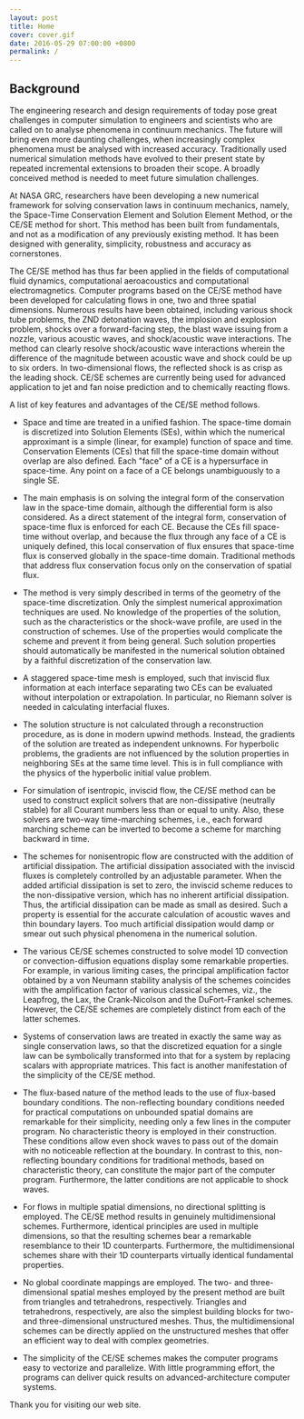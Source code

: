 ```yaml
---
layout: post
title: Home
cover: cover.gif
date: 2016-05-29 07:00:00 +0800
permalink: /
---
```


## Background


The engineering research and design requirements of today pose great challenges in computer simulation to engineers and scientists who are called on to analyse phenomena in continuum mechanics. The future will bring even more daunting challenges, when increasingly complex phenomena must be analysed with increased accuracy. Traditionally used numerical simulation methods have evolved to their present state by repeated incremental extensions to broaden their scope. A broadly conceived method is needed to meet future simulation challenges.

At NASA GRC, researchers have been developing a new numerical framework for solving conservation laws in continuum mechanics, namely, the Space-Time Conservation Element and Solution Element Method, or the CE/SE method for short. This method has been built from fundamentals, and not as a modification of any previously existing method. It has been designed with generality, simplicity, robustness and accuracy as cornerstones.

The CE/SE method has thus far been applied in the fields of computational fluid dynamics, computational aeroacoustics and computational electromagnetics. Computer programs based on the CE/SE method have been developed for calculating flows in one, two and three spatial dimensions. Numerous results have been obtained, including various shock tube problems, the ZND detonation waves, the implosion and explosion problem, shocks over a forward-facing step, the blast wave issuing from a nozzle, various acoustic waves, and shock/acoustic wave interactions. The method can clearly resolve shock/acoustic wave interactions wherein the difference of the magnitude between acoustic wave and shock could be up to six orders. In two-dimensional flows, the reflected shock is as crisp as the leading shock. CE/SE schemes are currently being used for advanced application to jet and fan noise prediction and to chemically reacting flows.

A list of key features and advantages of the CE/SE method follows.

* Space and time are treated in a unified fashion. The space-time domain is discretized into Solution Elements (SEs), within which the numerical approximant is a simple (linear, for example) function of space and time. Conservation Elements (CEs) that fill the space-time domain without overlap are also defined. Each "face" of a CE is a hypersurface in space-time. Any point on a face of a CE belongs unambiguously to a single SE.

* The main emphasis is on solving the integral form of the conservation law in the space-time domain, although the differential form is also considered. As a direct statement of the integral form, conservation of space-time flux is enforced for each CE. Because the CEs fill space-time without overlap, and because the flux through any face of a CE is uniquely defined, this local conservation of flux ensures that space-time flux is conserved globally in the space-time domain. Traditional methods that address flux conservation focus only on the conservation of spatial flux.

* The method is very simply described in terms of the geometry of the space-time discretization. Only the simplest numerical approximation techniques are used. No knowledge of the properties of the solution, such as the characteristics or the shock-wave profile, are used in the construction of schemes. Use of the properties would complicate the scheme and prevent it from being general. Such solution properties should automatically be manifested in the numerical solution obtained by a faithful discretization of the conservation law.

* A staggered space-time mesh is employed, such that inviscid flux information at each interface separating two CEs can be evaluated without interpolation or extrapolation. In particular, no Riemann solver is needed in calculating interfacial fluxes.

* The solution structure is not calculated through a reconstruction procedure, as is done in modern upwind methods. Instead, the gradients of the solution are treated as independent unknowns. For hyperbolic problems, the gradients are not influenced by the solution properties in neighboring SEs at the same time level. This is in full compliance with the physics of the hyperbolic initial value problem.

* For simulation of isentropic, inviscid flow, the CE/SE method can be used to construct explicit solvers that are non-dissipative (neutrally stable) for all Courant numbers less than or equal to unity. Also, these solvers are two-way time-marching schemes, i.e., each forward marching scheme can be inverted to become a scheme for marching backward in time.

* The schemes for nonisentropic flow are constructed with the addition of artificial dissipation. The artificial dissipation associated with the inviscid fluxes is completely controlled by an adjustable parameter. When the added artificial dissipation is set to zero, the inviscid scheme reduces to the non-dissipative version, which has no inherent artificial dissipation. Thus, the artificial dissipation can be made as small as desired. Such a property is essential for the accurate calculation of acoustic waves and thin boundary layers. Too much artificial dissipation would damp or smear out such physical phenomena in the numerical solution.

* The various CE/SE schemes constructed to solve model 1D convection or convection-diffusion equations display some remarkable properties. For example, in various limiting cases, the principal amplification factor obtained by a von Neumann stability analysis of the schemes coincides with the amplification factor of various classical schemes, viz., the Leapfrog, the Lax, the Crank-Nicolson and the DuFort-Frankel schemes. However, the CE/SE schemes are completely distinct from each of the latter schemes.

* Systems of conservation laws are treated in exactly the same way as single conservation laws, so that the discretized equation for a single law can be symbolically transformed into that for a system by replacing scalars with appropriate matrices. This fact is another manifestation of the simplicity of the CE/SE method.

* The flux-based nature of the method leads to the use of flux-based boundary conditions. The non-reflecting boundary conditions needed for practical computations on unbounded spatial domains are remarkable for their simplicity, needing only a few lines in the computer program. No characteristic theory is employed in their construction. These conditions allow even shock waves to pass out of the domain with no noticeable reflection at the boundary. In contrast to this, non-reflecting boundary conditions for traditional methods, based on characteristic theory, can constitute the major part of the computer program. Furthermore, the latter conditions are not applicable to shock waves.

* For flows in multiple spatial dimensions, no directional splitting is employed. The CE/SE method results in genuinely multidimensional schemes. Furthermore, identical principles are used in multiple dimensions, so that the resulting schemes bear a remarkable resemblance to their 1D counterparts. Furthermore, the multidimensional schemes share with their 1D counterparts virtually identical fundamental properties.

* No global coordinate mappings are employed. The two- and three-dimensional spatial meshes employed by the present method are built from triangles and tetrahedrons, respectively. Triangles and tetrahedrons, respectively, are also the simplest building blocks for two- and three-dimensional unstructured meshes. Thus, the multidimensional schemes can be directly applied on the unstructured meshes that offer an efficient way to deal with complex geometries.

* The simplicity of the CE/SE schemes makes the computer programs easy to vectorize and parallelize. With little programming effort, the programs can deliver quick results on advanced-architecture computer systems.

Thank you for visiting our web site.
